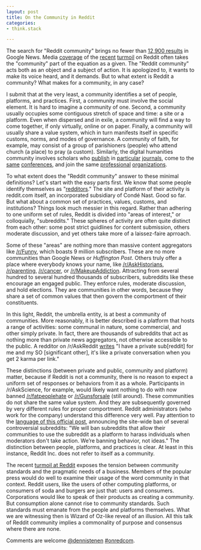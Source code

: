 ```yaml
---
layout: post
title: On the Community in Reddit
categories:
- think.stack

---
```


The search for "Reddit community" brings no fewer than [12,900
results](https://www.google.com/search?hl=en&gl=us&tbm=nws&authuser=0&q=%22reddit+community%22&oq=%22reddit+community%22&gs_l=news-cc.3..43j43i53.388.3600.0.3768.25.22.0.0.0.3.164.2380.11j11.22.0...0.0...1ac.1.EdZ5LTrh6t4)
in Google News. Media
[coverage](http://techcrunch.com/2015/07/06/hows-that-popcorn-reddit/) of the
[recent](http://www.nytimes.com/2015/07/17/technology/reddit-steve-huffman.html)
[turmoil](https://www.washingtonpost.com/blogs/the-switch/wp/2015/07/09/reddits-former-director-of-talent-breaks-her-silence/)
on Reddit often takes the "community" part of the equation as a given. The
"Reddit community" acts both as an object and a subject of action. It is
apologized to, it wants to make its voice heard, and it demands. But to what
extent is Reddit a community? What makes for a community, in any case?

I submit that at the very least, a community identifies a set of people,
platforms, and practices. First, a community must involve the social element.
It is hard to imagine a community of one. Second, a community usually occupies
some contiguous stretch of space and time: a site or a platform. Even when
dispersed and in exile, a community will find a way to come together, if only
virtually, online or on paper. Finally, a community will usually share a value
system, which in turn manifests itself in specific customs, norms, and modes of
governance. A community of faith, for example, may consist of a group of
parishioners (people) who attend church (a place) to pray (a custom).
Similarly, the digital humanities community involves scholars who
[publish](http://llc.oxfordjournals.org/) in
[particular](http://www.digitalhumanities.org/dhq/)
[journals](http://journalofdigitalhumanities.org/), come to the
[same](http://www.dhsi.org/) [conferences](http://dh2015.org/), and join the
same [professional](http://csdh-schn.org/) [organizations](http://ach.org).

To what extent does the "Reddit community" answer to these minimal definitions?
Let's start with the easy parts first. We know that some people identify
themselves as "[redditors](http://www.meetup.com/NYC-Redditors/)." The site and
platform of their activity is reddit.com itself, an incorporated subsidiary of
Condé Nast. Good so far. But what about a common set of practices, values,
customs, and institutions? Things look much messier in this regard. Rather than
adhering to one uniform set of rules, Reddit is divided into "areas of
interest," or colloquially, "subreddits." These spheres of activity are often
quite distinct from each other: some post strict guidlines for content
submission, others moderate discussion, and yet others take more of a
laissez-faire aprroach.

Some of these "areas" are nothing more than massive content aggregators like
[/r/Funny](https://www.reddit.com/r/funny/), which boasts 9 million
subscribers. These are no more communities than Google News or *Huffington
Post*. Others truly offer a place where everybody knows your name, like
[/r/AskHistorians](https://www.reddit.com/r/askhistorians/),
[/r/parenting](https://www.reddit.com/r/parenting/),
[/r/cancer](https://www.reddit.com/r/askhistorians/), or
[/r/MakeupAddiction](https://www.reddit.com/r/makeupaddiction/).  Attracting from several hundred to several hundred
thousands of subscribers, subreddits like these encourage an engaged public.
They enforce rules, moderate discussion, and hold elections. They are
communities in other words, because they share a set of common values that then
govern the comportment of their constituents.

In this light, Reddit, the umbrella entity, is at best a community of
communities. More reasonably, it is better described is a platform that hosts a
range of activities: some communal in nature, some commercial, and other simply
private. In fact, there are thousands of subreddits that act as nothing more
than private news aggregators, not otherwise accessible to the public. A
redditor on /r/AskReddit
[writes](https://www.reddit.com/r/AskReddit/comments/1qr54b/why_do_private_subreddits_exist/)
"I have a private sub[reddit] for me and my SO [significant other], it's like a
private conversation when you get 2 karma per link."

These distinctions (between private and public, community and platform) matter,
because if Reddit is not a community, there is no reason to expect a uniform
set of responses or behaviors from it as a whole. Participants in
/r/AskScience, for example, would likely want nothing to do with now banned
[/r/fatpeoplehate](https://web.archive.org/web/20150729153807/https://www.reddit.com/r/fatpeoplehate)
or [/r/Gunsforsale](https://www.reddit.com/r/gunsforsale/) (still around).
These communities do not share the same value system. And they are subsequently
governed by very different rules for proper comportment.  Reddit administrators
(who work for the company) understand this difference very well. Pay attention
to the [language of this official
post](https://www.reddit.com/r/announcements/comments/39bpam/removing_harassing_subreddits/),
announcing the site-wide ban of several controversial subreddits: "We will ban
subreddits that allow their communities to use the subreddit as a platform to
harass individuals when moderators don't take action. We’re banning behavior,
not ideas." The distinction between people, platforms, and practices is clear.
At least in this instance, Reddit Inc. does not refer to itself as a community.

The recent [turmoil at
Reddit](https://hbr.org/2015/07/how-reddit-the-business-lost-touch-with-reddit-the-culture)
exposes the tension between community standards and the pragmatic needs of a
business. Members of the popular press would do well to examine their usage of
the word community in that context.  Reddit users, like the users of other
computing platforms, or consumers of soda and burgers are just that: users and
consumers. Corporations would like to speak of their products as creating a
community. But consumption alone cannot rise to community standards.  Such
standards must emanate from the people and platforms themselves. What we are
witnessing then is Wizard of Oz-like reveal of an illusion. All this talk of
Reddit community implies a commonality of purpose and consensus where there are
none.

Comments are welcome [@dennistenen](https://twitter.com/dennistenen)
[#onredcom](https://twitter.com/search?q=%23onredcom&src=typd&f=tweets).
